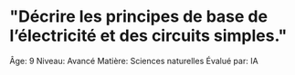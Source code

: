 # "Décrire les principes de base de l’électricité et des circuits simples."

Âge: 9
Niveau: Avancé
Matière: Sciences naturelles
Évalué par: IA
